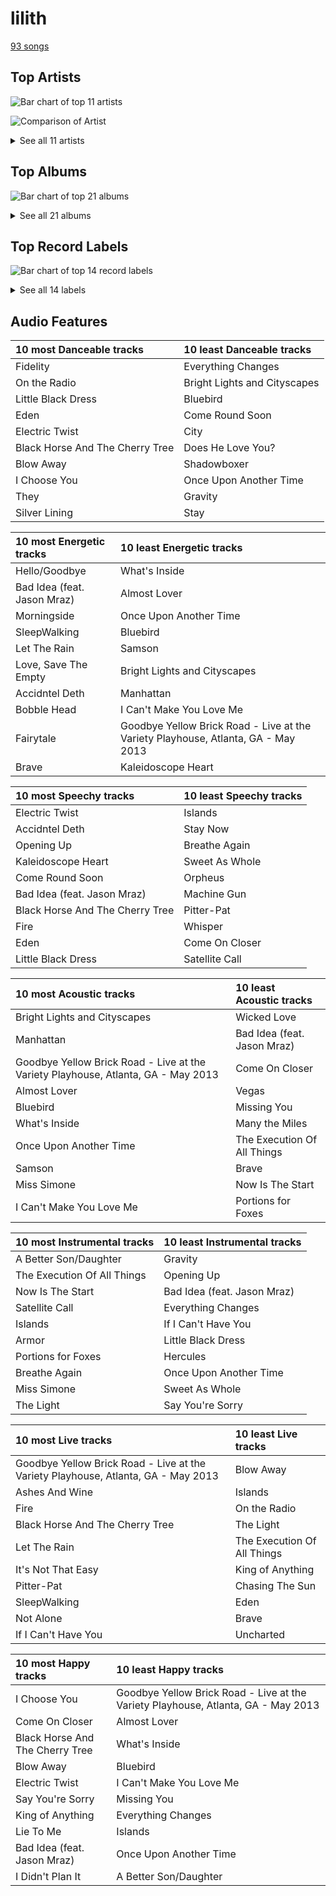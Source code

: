 # lilith

[93 songs](lilith_tracks.md)

## Top Artists

![Bar chart of top 11 artists](../images/genres/lilith/artists.png)

![Comparison of Artist](../images/genres/lilith/artists_comparison.png)


<details>
<summary>See all 11 artists</summary>

|   Number of Tracks | Art                                                                                              | Artist                                         | 🔗                                                           |
|-------------------:|:-------------------------------------------------------------------------------------------------|:-----------------------------------------------|:------------------------------------------------------------|
|                 59 | <img src="https://i.scdn.co/image/ab6761610000e5eb0bae7cfd3b32b10154e0b8b3" alt="" width="50" /> | [Sara Bareilles](../artists/sara_bareilles.md) | [🔗](https://open.spotify.com/artist/2Sqr0DXoaYABbjBo9HaMkM) |
|                  7 | <img src="https://i.scdn.co/image/ab6761610000e5eb271320bcc15789b23aa83a44" alt="" width="50" /> | Erin McCarley                                  | [🔗](https://open.spotify.com/artist/6Y4bCmUNPDKqc7dHkVvgim) |
|                  7 | <img src="https://i.scdn.co/image/15b7ee7550ed4472700d573803ff90f2967f84d1" alt="" width="50" /> | A Fine Frenzy                                  | [🔗](https://open.spotify.com/artist/5dTYaRzOn4rXGBLH052EeQ) |
|                  6 | <img src="https://i.scdn.co/image/7b2813bb4afb38f0dab9470a514091fc4ef6b1a1" alt="" width="50" /> | Rilo Kiley                                     | [🔗](https://open.spotify.com/artist/2cevwbv7ISD92VMNLYLHZA) |
|                  4 | <img src="https://i.scdn.co/image/da5f4b11c665b4d17c7ed24eb23949c046208dcd" alt="" width="50" /> | Jem                                            | [🔗](https://open.spotify.com/artist/4v4xuH9VypORYabMnhPLt1) |
|                  4 | <img src="https://i.scdn.co/image/ab6761610000e5eba36a9f95d59ab791d5e897e9" alt="" width="50" /> | Regina Spektor                                 | [🔗](https://open.spotify.com/artist/3z6Gk257P9jNcZbBXJNX5i) |
|                  3 | <img src="https://i.scdn.co/image/ab6761610000e5eb8457f57bc526c37bd804b924" alt="" width="50" /> | KT Tunstall                                    | [🔗](https://open.spotify.com/artist/5zzrJD2jXrE9dZ1AklRFcL) |
|                  1 | <img src="https://i.scdn.co/image/ab6761610000e5ebce8d5be6690c6964069ab8e0" alt="" width="50" /> | Jason Mraz                                     | [🔗](https://open.spotify.com/artist/4phGZZrJZRo4ElhRtViYdl) |
|                  1 | <img src="https://i.scdn.co/image/ab6761610000e5ebe86f788af4e127154da1257f" alt="" width="50" /> | Bonnie Raitt                                   | [🔗](https://open.spotify.com/artist/4KDyYWR7IpxZ7xrdYbKrqY) |
|                  1 | <img src="https://i.scdn.co/image/ab6761610000e5ebf178cbda9bd9a389581ff021" alt="" width="50" /> | Fiona Apple                                    | [🔗](https://open.spotify.com/artist/3g2kUQ6tHLLbmkV7T4GPtL) |
|                  1 | <img src="https://i.scdn.co/image/ab6761610000e5eb5ec0ed4b4cd16649c0ded8a7" alt="" width="50" /> | Brandi Carlile                                 | [🔗](https://open.spotify.com/artist/2sG4zTOLvjKG1PSoOyf5Ej) |

</details>

## Top Albums

![Bar chart of top 21 albums](../images/genres/lilith/albums.png)


<details>
<summary>See all 21 albums</summary>

|   Number of Tracks | Art                                                                                              | Album                                       | 🔗                                                          |
|-------------------:|:-------------------------------------------------------------------------------------------------|:--------------------------------------------|:-----------------------------------------------------------|
|                 13 | <img src="https://i.scdn.co/image/ab67616d0000b2733fa3caf3da101e3cd28a53a6" alt="" width="50" /> | Kaleidoscope Heart                          | [🔗](https://open.spotify.com/album/627ukPRwYxyBREHxBq0vGJ) |
|                 12 | <img src="https://i.scdn.co/image/ab67616d0000b273022b4010e20659300f42c375" alt="" width="50" /> | The Blessed Unrest                          | [🔗](https://open.spotify.com/album/7lpbyGc4fHsQkBTsfWVBhp) |
|                 12 | <img src="https://i.scdn.co/image/ab67616d0000b2731c3e0a58f3ee28af2922e351" alt="" width="50" /> | Little Voice                                | [🔗](https://open.spotify.com/album/2Z9WUERfMjOgQ6ze9TcGbF) |
|                 10 | <img src="https://i.scdn.co/image/ab67616d0000b2739e7dad80eb4bb664ff9e6fc8" alt="" width="50" /> | Amidst the Chaos (Bonus Version)            | [🔗](https://open.spotify.com/album/5x2sDapUIdq0qk1ezff3gm) |
|                  7 | <img src="https://i.scdn.co/image/ab67616d0000b2734280a158a96c9b0274eb7e99" alt="" width="50" /> | Love, Save The Empty                        | [🔗](https://open.spotify.com/album/1tF7625TFqvfzMbappj1pQ) |
|                  6 | <img src="https://i.scdn.co/image/ab67616d0000b2737acf0cb659dceb25ddbfd39a" alt="" width="50" /> | What's Inside: Songs from Waitress          | [🔗](https://open.spotify.com/album/1s6codM2ZAB008t9GTyaEk) |
|                  5 | <img src="https://i.scdn.co/image/ab67616d0000b2731cb638deee3de9a9060ca6aa" alt="" width="50" /> | Once Upon Another Time                      | [🔗](https://open.spotify.com/album/1PrqYZJRzGNf8AsSOraxnZ) |
|                  4 | <img src="https://i.scdn.co/image/ab67616d0000b273cd519fa579f43e384aa891f1" alt="" width="50" /> | Finally Woken                               | [🔗](https://open.spotify.com/album/3RkjNfqqlhWyLrRp0ZCARU) |
|                  3 | <img src="https://i.scdn.co/image/ab67616d0000b273119ad2ebc0d33edf847ed8c6" alt="" width="50" /> | One Cell In The Sea                         | [🔗](https://open.spotify.com/album/0Ot7MEgreG2R93aN42M9iK) |
|                  3 | <img src="https://i.scdn.co/image/ab67616d0000b2737da94a1beda4172d30b74735" alt="" width="50" /> | More Adventurous (U.S. Release)             | [🔗](https://open.spotify.com/album/4n36X2GMJ84BKh9D9zMRVI) |
|                  3 | <img src="https://i.scdn.co/image/ab67616d0000b273183730e8038fa632b2c227da" alt="" width="50" /> | Eye To The Telescope                        | [🔗](https://open.spotify.com/album/3j70PDKieTWQAwas3bPHRZ) |
|                  3 | <img src="https://i.scdn.co/image/ab67616d0000b273e7b8e0abcd5cdc4c8b5a238c" alt="" width="50" /> | Bomb In A Birdcage                          | [🔗](https://open.spotify.com/album/07IV5RxLvAUeZbcPm4zOzn) |
|                  3 | <img src="https://i.scdn.co/image/ab67616d0000b2732d81f491319b86356eb10c4e" alt="" width="50" /> | Begin to Hope                               | [🔗](https://open.spotify.com/album/4L4tcx3itXbtx5kuchKhFE) |
|                  2 | <img src="https://i.scdn.co/image/ab67616d0000b27315d01f89c4963e1bbb495697" alt="" width="50" /> | The Execution Of All Things                 | [🔗](https://open.spotify.com/album/23EqcK0ZR1ravQaEsGpQyH) |
|                  1 | <img src="https://i.scdn.co/image/ab67616d0000b27365605f713fce29c2682c9ebe" alt="" width="50" /> | Under The Blacklight (Standard Version)     | [🔗](https://open.spotify.com/album/2f9RsTZpsYMLRVZBtW7En8) |
|                  1 | <img src="https://i.scdn.co/image/ab67616d0000b273b254ca0983d65ede8e3d2f7a" alt="" width="50" /> | Tidal                                       | [🔗](https://open.spotify.com/album/5gVBXH8MT6zfdRkjp7qT18) |
|                  1 | <img src="https://i.scdn.co/image/ab67616d0000b2732cf1dcc65396176307f23524" alt="" width="50" /> | PINES                                       | [🔗](https://open.spotify.com/album/1876e9QcHkJ3Hgo4NqKXBN) |
|                  1 | <img src="https://i.scdn.co/image/ab67616d0000b273a1113af3a19a41dc8eec534e" alt="" width="50" /> | Luck Of The Draw                            | [🔗](https://open.spotify.com/album/6blrkOZ0VmkhYPjfoD7eqf) |
|                  1 | <img src="https://i.scdn.co/image/ab67616d0000b2738c8d5428b693308705e7caca" alt="" width="50" /> | Far                                         | [🔗](https://open.spotify.com/album/5t0lQDPLF22wmWCtSZkIVv) |
|                  1 | <img src="https://i.scdn.co/image/ab67616d0000b27338216a01881aff4e54a0850d" alt="" width="50" /> | Brave Enough: Live at the Variety Playhouse | [🔗](https://open.spotify.com/album/7L4ZgnQqEhCEsV9GnMeXtE) |
|                  1 | <img src="https://i.scdn.co/image/ab67616d0000b273f5aac98410fb9e64e29827d4" alt="" width="50" /> | Bear Creek                                  | [🔗](https://open.spotify.com/album/5b8YTIrc88vdnfRguZqvVE) |

</details>


## Top Record Labels

![Bar chart of top 14 record labels](../images/genres/lilith/labels.png)


<details>
<summary>See all 14 labels</summary>

|   Number of Tracks | Label                                           |
|-------------------:|:------------------------------------------------|
|                 59 | [Epic](../labels/epic.md)                       |
|                 10 | [Virgin Records](../labels/virgin_records.md)   |
|                  7 | Universal (MT)                                  |
|                  4 | [Warner Records](../labels/warner_records.md)   |
|                  4 | Sire                                            |
|                  4 | ATO Records                                     |
|                  3 | Relentless                                      |
|                  3 | Brute                                           |
|                  3 | Beaute                                          |
|                  2 | Saddle Creek                                    |
|                  1 | Work                                            |
|                  1 | [Columbia](../labels/columbia.md)               |
|                  1 | Clean Slate                                     |
|                  1 | [Capitol Records](../labels/capitol_records.md) |

</details>


## Audio Features

| 10 most Danceable tracks        | 10 least Danceable tracks    |
|:--------------------------------|:-----------------------------|
| Fidelity                        | Everything Changes           |
| On the Radio                    | Bright Lights and Cityscapes |
| Little Black Dress              | Bluebird                     |
| Eden                            | Come Round Soon              |
| Electric Twist                  | City                         |
| Black Horse And The Cherry Tree | Does He Love You?            |
| Blow Away                       | Shadowboxer                  |
| I Choose You                    | Once Upon Another Time       |
| They                            | Gravity                      |
| Silver Lining                   | Stay                         |

| 10 most Energetic tracks    | 10 least Energetic tracks                                                         |
|:----------------------------|:----------------------------------------------------------------------------------|
| Hello/Goodbye               | What's Inside                                                                     |
| Bad Idea (feat. Jason Mraz) | Almost Lover                                                                      |
| Morningside                 | Once Upon Another Time                                                            |
| SleepWalking                | Bluebird                                                                          |
| Let The Rain                | Samson                                                                            |
| Love, Save The Empty        | Bright Lights and Cityscapes                                                      |
| Accidntel Deth              | Manhattan                                                                         |
| Bobble Head                 | I Can't Make You Love Me                                                          |
| Fairytale                   | Goodbye Yellow Brick Road - Live at the Variety Playhouse, Atlanta, GA - May 2013 |
| Brave                       | Kaleidoscope Heart                                                                |

| 10 most Speechy tracks          | 10 least Speechy tracks   |
|:--------------------------------|:--------------------------|
| Electric Twist                  | Islands                   |
| Accidntel Deth                  | Stay Now                  |
| Opening Up                      | Breathe Again             |
| Kaleidoscope Heart              | Sweet As Whole            |
| Come Round Soon                 | Orpheus                   |
| Bad Idea (feat. Jason Mraz)     | Machine Gun               |
| Black Horse And The Cherry Tree | Pitter-Pat                |
| Fire                            | Whisper                   |
| Eden                            | Come On Closer            |
| Little Black Dress              | Satellite Call            |

| 10 most Acoustic tracks                                                           | 10 least Acoustic tracks    |
|:----------------------------------------------------------------------------------|:----------------------------|
| Bright Lights and Cityscapes                                                      | Wicked Love                 |
| Manhattan                                                                         | Bad Idea (feat. Jason Mraz) |
| Goodbye Yellow Brick Road - Live at the Variety Playhouse, Atlanta, GA - May 2013 | Come On Closer              |
| Almost Lover                                                                      | Vegas                       |
| Bluebird                                                                          | Missing You                 |
| What's Inside                                                                     | Many the Miles              |
| Once Upon Another Time                                                            | The Execution Of All Things |
| Samson                                                                            | Brave                       |
| Miss Simone                                                                       | Now Is The Start            |
| I Can't Make You Love Me                                                          | Portions for Foxes          |

| 10 most Instrumental tracks   | 10 least Instrumental tracks   |
|:------------------------------|:-------------------------------|
| A Better Son/Daughter         | Gravity                        |
| The Execution Of All Things   | Opening Up                     |
| Now Is The Start              | Bad Idea (feat. Jason Mraz)    |
| Satellite Call                | Everything Changes             |
| Islands                       | If I Can't Have You            |
| Armor                         | Little Black Dress             |
| Portions for Foxes            | Hercules                       |
| Breathe Again                 | Once Upon Another Time         |
| Miss Simone                   | Sweet As Whole                 |
| The Light                     | Say You're Sorry               |

| 10 most Live tracks                                                               | 10 least Live tracks        |
|:----------------------------------------------------------------------------------|:----------------------------|
| Goodbye Yellow Brick Road - Live at the Variety Playhouse, Atlanta, GA - May 2013 | Blow Away                   |
| Ashes And Wine                                                                    | Islands                     |
| Fire                                                                              | On the Radio                |
| Black Horse And The Cherry Tree                                                   | The Light                   |
| Let The Rain                                                                      | The Execution Of All Things |
| It's Not That Easy                                                                | King of Anything            |
| Pitter-Pat                                                                        | Chasing The Sun             |
| SleepWalking                                                                      | Eden                        |
| Not Alone                                                                         | Brave                       |
| If I Can't Have You                                                               | Uncharted                   |

| 10 most Happy tracks            | 10 least Happy tracks                                                             |
|:--------------------------------|:----------------------------------------------------------------------------------|
| I Choose You                    | Goodbye Yellow Brick Road - Live at the Variety Playhouse, Atlanta, GA - May 2013 |
| Come On Closer                  | Almost Lover                                                                      |
| Black Horse And The Cherry Tree | What's Inside                                                                     |
| Blow Away                       | Bluebird                                                                          |
| Electric Twist                  | I Can't Make You Love Me                                                          |
| Say You're Sorry                | Missing You                                                                       |
| King of Anything                | Everything Changes                                                                |
| Lie To Me                       | Islands                                                                           |
| Bad Idea (feat. Jason Mraz)     | Once Upon Another Time                                                            |
| I Didn't Plan It                | A Better Son/Daughter                                                             |
